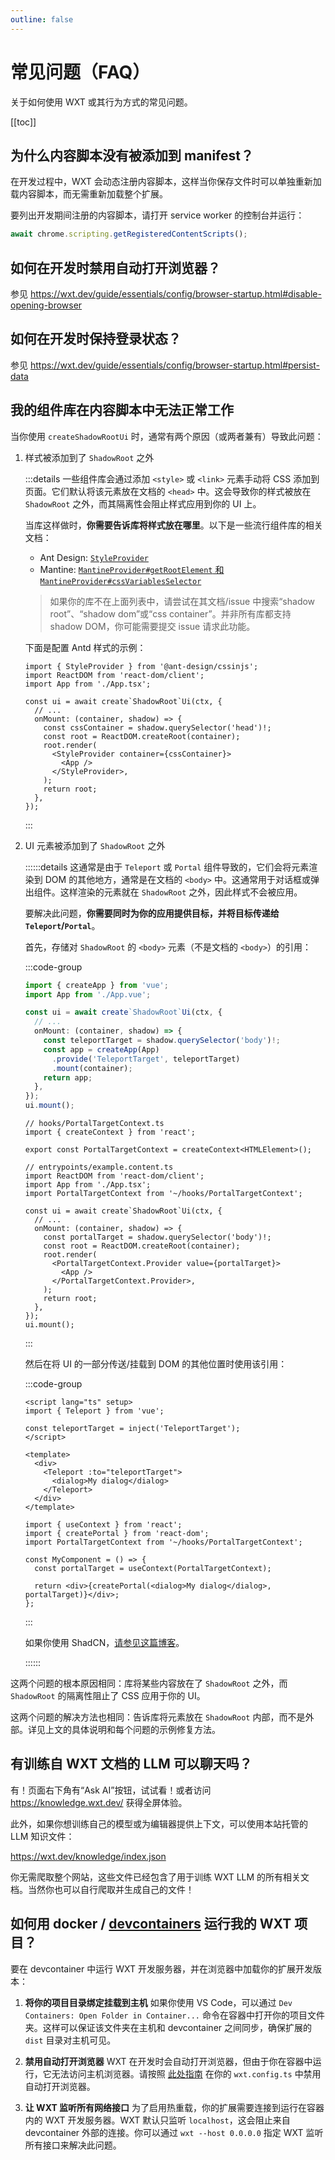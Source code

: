 ```yaml
---
outline: false
---
```


# 常见问题（FAQ）

关于如何使用 WXT 或其行为方式的常见问题。

[[toc]]

## 为什么内容脚本没有被添加到 manifest？

在开发过程中，WXT 会动态注册内容脚本，这样当你保存文件时可以单独重新加载内容脚本，而无需重新加载整个扩展。

要列出开发期间注册的内容脚本，请打开 service worker 的控制台并运行：

```js
await chrome.scripting.getRegisteredContentScripts();
```

## 如何在开发时禁用自动打开浏览器？

参见 <https://wxt.dev/guide/essentials/config/browser-startup.html#disable-opening-browser>

## 如何在开发时保持登录状态？

参见 <https://wxt.dev/guide/essentials/config/browser-startup.html#persist-data>

## 我的组件库在内容脚本中无法正常工作

当你使用 `createShadowRootUi` 时，通常有两个原因（或两者兼有）导致此问题：

1. 样式被添加到了 `ShadowRoot` 之外

   :::details
   一些组件库会通过添加 `<style>` 或 `<link>` 元素手动将 CSS 添加到页面。它们默认将该元素放在文档的 `<head>` 中。这会导致你的样式被放在 `ShadowRoot` 之外，而其隔离性会阻止样式应用到你的 UI 上。

   当库这样做时，**你需要告诉库将样式放在哪里**。以下是一些流行组件库的相关文档：

   - Ant Design: [`StyleProvider`](https://ant.design/docs/react/compatible-style#shadow-dom-usage)
   - Mantine: [`MantineProvider#getRootElement` 和 `MantineProvider#cssVariablesSelector`](https://mantine.dev/theming/mantine-provider/)

   > 如果你的库不在上面列表中，请尝试在其文档/issue 中搜索“shadow root”、“shadow dom”或“css container”。并非所有库都支持 shadow DOM，你可能需要提交 issue 请求此功能。

   下面是配置 Antd 样式的示例：

   ```tsx
   import { StyleProvider } from '@ant-design/cssinjs';
   import ReactDOM from 'react-dom/client';
   import App from './App.tsx';

   const ui = await create`ShadowRoot`Ui(ctx, {
     // ...
     onMount: (container, shadow) => {
       const cssContainer = shadow.querySelector('head')!;
       const root = ReactDOM.createRoot(container);
       root.render(
         <StyleProvider container={cssContainer}>
           <App />
         </StyleProvider>,
       );
       return root;
     },
   });
   ```

   :::

2. UI 元素被添加到了 `ShadowRoot` 之外

   ::::::details
   这通常是由于 `Teleport` 或 `Portal` 组件导致的，它们会将元素渲染到 DOM 的其他地方，通常是在文档的 `<body>` 中。这通常用于对话框或弹出组件。这样渲染的元素就在 `ShadowRoot` 之外，因此样式不会被应用。

   要解决此问题，**你需要同时为你的应用提供目标，并将目标传递给 `Teleport`/`Portal`**。

   首先，存储对 `ShadowRoot` 的 `<body>` 元素（不是文档的 `<body>`）的引用：

   :::code-group

   ```ts [Vue]
   import { createApp } from 'vue';
   import App from './App.vue';

   const ui = await create`ShadowRoot`Ui(ctx, {
     // ...
     onMount: (container, shadow) => {
       const teleportTarget = shadow.querySelector('body')!;
       const app = createApp(App)
         .provide('TeleportTarget', teleportTarget)
         .mount(container);
       return app;
     },
   });
   ui.mount();
   ```

   ```tsx [React]
   // hooks/PortalTargetContext.ts
   import { createContext } from 'react';

   export const PortalTargetContext = createContext<HTMLElement>();

   // entrypoints/example.content.ts
   import ReactDOM from 'react-dom/client';
   import App from './App.tsx';
   import PortalTargetContext from '~/hooks/PortalTargetContext';

   const ui = await create`ShadowRoot`Ui(ctx, {
     // ...
     onMount: (container, shadow) => {
       const portalTarget = shadow.querySelector('body')!;
       const root = ReactDOM.createRoot(container);
       root.render(
         <PortalTargetContext.Provider value={portalTarget}>
           <App />
         </PortalTargetContext.Provider>,
       );
       return root;
     },
   });
   ui.mount();
   ```

   :::

   然后在将 UI 的一部分传送/挂载到 DOM 的其他位置时使用该引用：

   :::code-group

   ```vue [Vue]
   <script lang="ts" setup>
   import { Teleport } from 'vue';

   const teleportTarget = inject('TeleportTarget');
   </script>

   <template>
     <div>
       <Teleport :to="teleportTarget">
         <dialog>My dialog</dialog>
       </Teleport>
     </div>
   </template>
   ```

   ```tsx [React]
   import { useContext } from 'react';
   import { createPortal } from 'react-dom';
   import PortalTargetContext from '~/hooks/PortalTargetContext';

   const MyComponent = () => {
     const portalTarget = useContext(PortalTargetContext);

     return <div>{createPortal(<dialog>My dialog</dialog>, portalTarget)}</div>;
   };
   ```

   :::

   如果你使用 ShadCN，[请参见这篇博客](https://aabidk.dev/blog/building-modern-cross-browser-web-extensions-content-scripts-and-ui/#using-radixui-portals-to-move-the-dialog-to-shadow-dom)。

   ::::::

这两个问题的根本原因相同：库将某些内容放在了 `ShadowRoot` 之外，而 `ShadowRoot` 的隔离性阻止了 CSS 应用于你的 UI。

这两个问题的解决方法也相同：告诉库将元素放在 `ShadowRoot` 内部，而不是外部。详见上文的具体说明和每个问题的示例修复方法。

## 有训练自 WXT 文档的 LLM 可以聊天吗？

有！页面右下角有“Ask AI”按钮，试试看！或者访问 <https://knowledge.wxt.dev/> 获得全屏体验。

此外，如果你想训练自己的模型或为编辑器提供上下文，可以使用本站托管的 LLM 知识文件：

<https://wxt.dev/knowledge/index.json>

你无需爬取整个网站，这些文件已经包含了用于训练 WXT LLM 的所有相关文档。当然你也可以自行爬取并生成自己的文件！

## 如何用 docker / [devcontainers](https://containers.dev) 运行我的 WXT 项目？

要在 devcontainer 中运行 WXT 开发服务器，并在浏览器中加载你的扩展开发版本：

1. **将你的项目目录绑定挂载到主机**
   如果你使用 VS Code，可以通过 `Dev Containers: Open Folder in Container...` 命令在容器中打开你的项目文件夹。这样可以保证该文件夹在主机和 devcontainer 之间同步，确保扩展的 `dist` 目录对主机可见。

2. **禁用自动打开浏览器**
   WXT 在开发时会自动打开浏览器，但由于你在容器中运行，它无法访问主机浏览器。请按照 [此处指南](https://wxt.dev/guide/essentials/config/browser-startup.html#disable-opening-browser) 在你的 `wxt.config.ts` 中禁用自动打开浏览器。

3. **让 WXT 监听所有网络接口**
   为了启用热重载，你的扩展需要连接到运行在容器内的 WXT 开发服务器。WXT 默认只监听 `localhost`，这会阻止来自 devcontainer 外部的连接。你可以通过 `wxt --host 0.0.0.0` 指定 WXT 监听所有接口来解决此问题。
